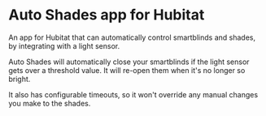 # Auto Shades app for Hubitat
An app for Hubitat that can automatically control smartblinds and shades, by integrating with a light sensor.

Auto Shades will automatically close your smartblinds if the light sensor gets over a threshold value.  It will re-open them when it's no longer so bright.

It also has configurable timeouts, so it won't override any manual changes you make to the shades.
